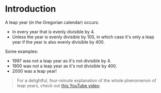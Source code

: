 # Introduction

A leap year (in the Gregorian calendar) occurs:

- In every year that is evenly divisible by 4.
- Unless the year is evenly divisible by 100, in which case it's only a leap
year if the year is also evenly divisible by 400.

Some examples:

- 1997 was not a leap year as it's not divisible by 4.
- 1900 was not a leap year as it's not divisible by 400.
- 2000 was a leap year!

> For a delightful, four-minute explanation of the whole phenomenon of leap
years, check out [this YouTube video][video].

[video]: https://www.youtube.com/watch?v=xX96xng7sAE
